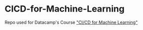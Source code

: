 # CICD-for-Machine-Learning
Repo used for Datacamp's Course ["CI/CD for Machine Learning"](https://app.datacamp.com/learn/courses/cicd-for-machine-learning)
